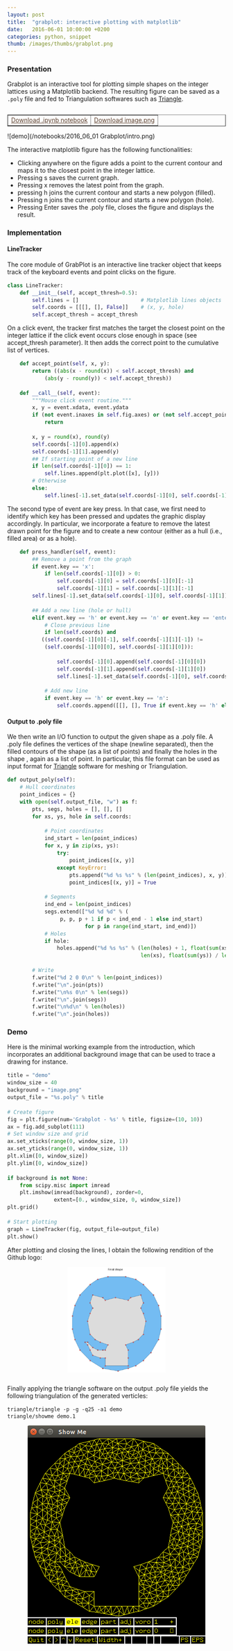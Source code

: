 ```yaml
---
layout: post
title:  "grabplot: interactive plotting with matplotlib"
date:   2016-06-01 10:00:00 +0200
categories: python, snippet
thumb: /images/thumbs/grabplot.png
---
```



### <i class="fa fa-clipboard"></i> Presentation

Grabplot is an interactive tool for plotting simple shapes on the integer lattices using a Matplotlib backend. The resulting figure can be saved as a `.poly` file and fed to Triangulation softwares such as [Triangle](https://www.cs.cmu.edu/~quake/triangle.html).


<table border="1" cellpadding="6" align="right">
<tr>
<td><a style="color:#5E412F" href="/notebooks/2016_06_01 Grabplot/grabplot.ipynb">Download .ipynb notebook</a></td>
<td><a style="color:#5E412F" href="/notebooks/2016_06_01 Grabplot/image.png">Download image.png</a></td>
</tr>
</table>


![demo](/notebooks/2016_06_01 Grabplot/intro.png)



The interactive <span class="inline-code">matplotlib</span> figure has the following functionalities:

  * Clicking anywhere on the figure adds a point to the current contour and maps it to the closest point in the integer lattice.
  * Pressing  <span class="inline-code">s</span> saves the current graph.
  * Pressing  <span class="inline-code">x</span> removes the latest point from the graph.
  * pressing  <span class="inline-code">h</span> joins the current contour and starts a new polygon (filled).
  * Pressing  <span class="inline-code">n</span> joins the current contour and starts a new polygon (hole).
  * Pressing  <span class="inline-code">Enter</span> saves the .poly file, closes the figure and displays the result.


### <i class="fa fa-wrench"></i> Implementation

#### LineTracker

The core module of GrabPlot is an interactive line tracker object that keeps track of the keyboard events and point clicks on the figure.


```python
class LineTracker:
    def __init__(self, accept_thresh=0.5):
        self.lines = []                    # Matplotlib lines objects
        self.coords = [[[], [], False]]    # (x, y, hole)
        self.accept_thresh = accept_thresh
```

On a click event, the tracker first matches the target the closest point on the integer lattice if the click event occurs close enough in space (see  <span class="inline-code">accept_thresh</span> parameter). It then adds the correct point to the cumulative list of vertices.

```python
    def accept_point(self, x, y):
        return ((abs(x - round(x)) < self.accept_thresh) and 
	        (abs(y - round(y)) < self.accept_thresh))

    def __call__(self, event):
        """Mouse click event routine."""
        x, y = event.xdata, event.ydata
        if (not event.inaxes in self.fig.axes) or (not self.accept_point(x, y)):
            return

        x, y = round(x), round(y)
        self.coords[-1][0].append(x)
        self.coords[-1][1].append(y)
        ## If starting point of a new line
        if len(self.coords[-1][0]) == 1:
            self.lines.append(plt.plot([x], [y]))
        # Otherwise
        else:
            self.lines[-1].set_data(self.coords[-1][0], self.coords[-1][1])
```

The second type of event are key press. In that case, we first need to identify which key has been pressed and updates the graphic display accordingly. In particular, we incorporate a  feature to remove the latest drawn point for the figure and to create a new contour (either as a hull (i.e., filled area) or as a hole).

```python
    def press_handler(self, event):
        ## Remove a point from the graph
        if event.key == 'x':
            if len(self.coords[-1][0]) > 0:
                self.coords[-1][0] = self.coords[-1][0][:-1]
                self.coords[-1][1] = self.coords[-1][1][:-1]
		self.lines[-1].set_data(self.coords[-1][0], self.coords[-1][1])

        ## Add a new line (hole or hull)
        elif event.key == 'h' or event.key == 'n' or event.key == 'enter':
            # Close previous line
            if len(self.coords) and 
	       ((self.coords[-1][0][-1], self.coords[-1][1][-1]) != 
	        (self.coords[-1][0][0], self.coords[-1][1][0])):

                self.coords[-1][0].append(self.coords[-1][0][0])
                self.coords[-1][1].append(self.coords[-1][1][0])
                self.lines[-1].set_data(self.coords[-1][0], self.coords[-1][1])

            # Add new line
            if event.key == 'h' or event.key == 'n':
                self.coords.append([[], [], True if event.key == 'h' else False])
```

#### Output to .poly file

We then write an I/O function to output the given shape as a <span class="inline-code">.poly</span> file. A <span class="inline-code">.poly</span> file defines the vertices of the shape (newline separated), then the filled contours of the shape (as a list of points) and finally the holes in the shape , again as a list of point. In particular, this file format can be used as input format for <a href="https://www.cs.cmu.edu/~quake/triangle.html" target="_blank">Triangle</a> software for meshing or Triangulation.


```python            
def output_poly(self):
    # Hull coordinates
    point_indices = {}
    with open(self.output_file, "w") as f:
        pts, segs, holes = [], [], []
        for xs, ys, hole in self.coords:

            # Point coordinates
            ind_start = len(point_indices)
            for x, y in zip(xs, ys):
                try:
                    point_indices[(x, y)]
                except KeyError:
                    pts.append("%d %s %s" % (len(point_indices), x, y))
                    point_indices[(x, y)] = True

            # Segments
            ind_end = len(point_indices)
            segs.extend(["%d %d %d" % (
	    		 p, p, p + 1 if p < ind_end - 1 else ind_start) 
                         for p in range(ind_start, ind_end)])
            # Holes
            if hole:
                holes.append("%d %s %s" % (len(holes) + 1, float(sum(xs)) / 
                                           len(xs), float(sum(ys)) / len(ys)))

        # Write
        f.write("%d 2 0 0\n" % len(point_indices))
        f.write("\n".join(pts))
        f.write("\n%s 0\n" % len(segs))
        f.write("\n".join(segs))
        f.write("\n%d\n" % len(holes))
        f.write("\n".join(holes))
```


### <i class="fa fa-laptop"></i> Demo
Here is the minimal working example from the introduction, which incorporates an additional background image that can be used to trace a drawing for instance.


```python
title = "demo"
window_size = 40
background = "image.png"
output_file = "%s.poly" % title

# Create figure
fig = plt.figure(num='Grabplot - %s' % title, figsize=(10, 10))
ax = fig.add_subplot(111)
# Set window size and grid
ax.set_xticks(range(0, window_size, 1))
ax.set_yticks(range(0, window_size, 1))
plt.xlim([0, window_size])
plt.ylim([0, window_size])

if background is not None:    
    from scipy.misc import imread
    plt.imshow(imread(background), zorder=0, 
               extent=[0., window_size, 0, window_size])
plt.grid()

# Start plotting
graph = LineTracker(fig, output_file=output_file)
plt.show()
```

After plotting and closing the lines, I obtain the following rendition of the Github logo:

<div style="text-align:center; margin-bottom:25px"><img src="/notebooks/2016_06_01 Grabplot/final_shape.png" width="45%"></div>

Finally applying the <span class="inline-code">triangle</span> software on the output  <span class="inline-code">.poly</span> file yields the following triangulation of the generated verticles:


    triangle/triangle -p -g -q25 -a1 demo
    triangle/showme demo.1
    
<div style="text-align:center"><img src ="/notebooks/2016_06_01 Grabplot/output_plot.png" /></div>
